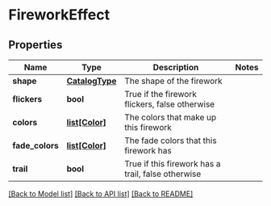 # FireworkEffect

## Properties
Name | Type | Description | Notes
------------ | ------------- | ------------- | -------------
**shape** | [**CatalogType**](CatalogType.md) | The shape of the firework | 
**flickers** | **bool** | True if the firework flickers, false otherwise | 
**colors** | [**list[Color]**](Color.md) | The colors that make up this firework | 
**fade_colors** | [**list[Color]**](Color.md) | The fade colors that this firework has | 
**trail** | **bool** | True if this firework has a trail, false otherwise | 

[[Back to Model list]](../README.md#documentation-for-models) [[Back to API list]](../README.md#documentation-for-api-endpoints) [[Back to README]](../README.md)


